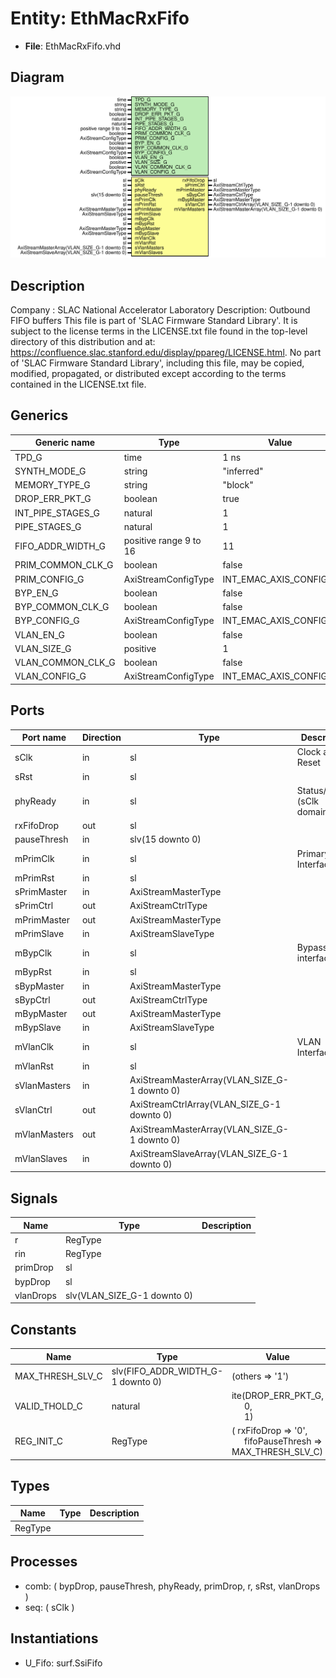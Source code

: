 # Entity: EthMacRxFifo

- **File**: EthMacRxFifo.vhd
## Diagram

![Diagram](EthMacRxFifo.svg "Diagram")
## Description

Company    : SLAC National Accelerator Laboratory
Description: Outbound FIFO buffers
This file is part of 'SLAC Firmware Standard Library'.
It is subject to the license terms in the LICENSE.txt file found in the
top-level directory of this distribution and at:
   https://confluence.slac.stanford.edu/display/ppareg/LICENSE.html.
No part of 'SLAC Firmware Standard Library', including this file,
may be copied, modified, propagated, or distributed except according to
the terms contained in the LICENSE.txt file.
## Generics

| Generic name      | Type                   | Value                  | Description |
| ----------------- | ---------------------- | ---------------------- | ----------- |
| TPD_G             | time                   | 1 ns                   |             |
| SYNTH_MODE_G      | string                 | "inferred"             |             |
| MEMORY_TYPE_G     | string                 | "block"                |             |
| DROP_ERR_PKT_G    | boolean                | true                   |             |
| INT_PIPE_STAGES_G | natural                | 1                      |             |
| PIPE_STAGES_G     | natural                | 1                      |             |
| FIFO_ADDR_WIDTH_G | positive range 9 to 16 | 11                     |             |
| PRIM_COMMON_CLK_G | boolean                | false                  |             |
| PRIM_CONFIG_G     | AxiStreamConfigType    | INT_EMAC_AXIS_CONFIG_C |             |
| BYP_EN_G          | boolean                | false                  |             |
| BYP_COMMON_CLK_G  | boolean                | false                  |             |
| BYP_CONFIG_G      | AxiStreamConfigType    | INT_EMAC_AXIS_CONFIG_C |             |
| VLAN_EN_G         | boolean                | false                  |             |
| VLAN_SIZE_G       | positive               | 1                      |             |
| VLAN_COMMON_CLK_G | boolean                | false                  |             |
| VLAN_CONFIG_G     | AxiStreamConfigType    | INT_EMAC_AXIS_CONFIG_C |             |
## Ports

| Port name    | Direction | Type                                         | Description                 |
| ------------ | --------- | -------------------------------------------- | --------------------------- |
| sClk         | in        | sl                                           | Clock and Reset             |
| sRst         | in        | sl                                           |                             |
| phyReady     | in        | sl                                           | Status/Config (sClk domain) |
| rxFifoDrop   | out       | sl                                           |                             |
| pauseThresh  | in        | slv(15 downto 0)                             |                             |
| mPrimClk     | in        | sl                                           | Primary Interface           |
| mPrimRst     | in        | sl                                           |                             |
| sPrimMaster  | in        | AxiStreamMasterType                          |                             |
| sPrimCtrl    | out       | AxiStreamCtrlType                            |                             |
| mPrimMaster  | out       | AxiStreamMasterType                          |                             |
| mPrimSlave   | in        | AxiStreamSlaveType                           |                             |
| mBypClk      | in        | sl                                           | Bypass interface            |
| mBypRst      | in        | sl                                           |                             |
| sBypMaster   | in        | AxiStreamMasterType                          |                             |
| sBypCtrl     | out       | AxiStreamCtrlType                            |                             |
| mBypMaster   | out       | AxiStreamMasterType                          |                             |
| mBypSlave    | in        | AxiStreamSlaveType                           |                             |
| mVlanClk     | in        | sl                                           | VLAN Interfaces             |
| mVlanRst     | in        | sl                                           |                             |
| sVlanMasters | in        | AxiStreamMasterArray(VLAN_SIZE_G-1 downto 0) |                             |
| sVlanCtrl    | out       | AxiStreamCtrlArray(VLAN_SIZE_G-1 downto 0)   |                             |
| mVlanMasters | out       | AxiStreamMasterArray(VLAN_SIZE_G-1 downto 0) |                             |
| mVlanSlaves  | in        | AxiStreamSlaveArray(VLAN_SIZE_G-1 downto 0)  |                             |
## Signals

| Name      | Type                        | Description |
| --------- | --------------------------- | ----------- |
| r         | RegType                     |             |
| rin       | RegType                     |             |
| primDrop  | sl                          |             |
| bypDrop   | sl                          |             |
| vlanDrops | slv(VLAN_SIZE_G-1 downto 0) |             |
## Constants

| Name             | Type                              | Value                                                                                                           | Description |
| ---------------- | --------------------------------- | --------------------------------------------------------------------------------------------------------------- | ----------- |
| MAX_THRESH_SLV_C | slv(FIFO_ADDR_WIDTH_G-1 downto 0) |  (others => '1')                                                                                                |             |
| VALID_THOLD_C    | natural                           |  ite(DROP_ERR_PKT_G,<br><span style="padding-left:20px"> 0,<br><span style="padding-left:20px"> 1)              |             |
| REG_INIT_C       | RegType                           |  (       rxFifoDrop      => '0',<br><span style="padding-left:20px">       fifoPauseThresh => MAX_THRESH_SLV_C) |             |
## Types

| Name    | Type | Description |
| ------- | ---- | ----------- |
| RegType |      |             |
## Processes
- comb: ( bypDrop, pauseThresh, phyReady, primDrop, r, sRst,
                   vlanDrops )
- seq: ( sClk )
## Instantiations

- U_Fifo: surf.SsiFifo
